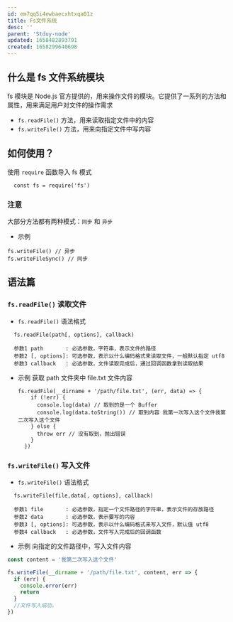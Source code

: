 ```yaml
---
id: em7qq5i4ewbaecxhtxqa01z
title: Fs文件系统
desc: ''
parent: 'Stduy-node'
updated: 1658482893791
created: 1658299640698
---
```

## 什么是 fs 文件系统模块
fs 模块是 Node.js 官方提供的，用来操作文件的模块。它提供了一系列的方法和属性，用来满足用户对文件的操作需求

- `fs.readFile()` 方法，用来读取指定文件中的内容
- `fs.writeFile()` 方法，用来向指定文件中写内容

## 如何使用？
使用 `require` 函数导入 fs 模式

```
  const fs = require('fs')
```

### 注意
大部分方法都有两种模式：`同步` 和 `异步`
- 示例
```
fs.writeFile() // 异步
fs.writeFileSync() // 同步
```

## 语法篇

### `fs.readFile()` 读取文件
- `fs.readFile()` 语法格式
```
  fs.readFile(path[, options], callback)

  参数1 path       : 必选参数，字符串，表示文件的路径
  参数2 [, options]: 可选参数，表示以什么编码格式来读取文件，一般默认指定 utf8
  参数3 callback   : 必选参数，文件读取完成后，通过回调函数拿到读取结果
```

- 示例
  获取 path 文件夹中 file.txt 文件内容
  ```
  fs.readFile(__dirname + '/path/file.txt', (err, data) => {
      if (!err) {
        console.log(data) // 取到的是一个 Buffer
        console.log(data.toString()) // 取到内容 我第一次写入这个文件我第二次写入这个文件
      } else {
        throw err // 没有取到，抛出错误
      }
    })
  ```

### `fs.writeFile()` 写入文件
- `fs.writeFile()` 语法格式
```
  fs.writeFile(file,data[, options], callback)

  参数1 file       : 必选参数，指定一个文件路径的字符串，表示文件的存放路径
  参数2 data       : 必选参数，表示要写的内容
  参数3 [, options]: 可选参数，表示以什么编码格式来写入文件，默认值 utf8
  参数4 callback   : 必选参数，文件写入完成后的回调函数
```

- 示例
向指定的文件路径中，写入文件内容
```javaScript
const content = '我第二次写入这个文件'

fs.writeFile(__dirname + '/path/file.txt', content, err => {
  if (err) {
    console.error(err)
    return
  }
  //文件写入成功。
})
```

